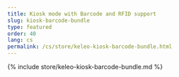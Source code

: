 ```yaml
---
title: Kiosk mode with Barcode and RFID support
slug: kiosk-barcode-bundle
type: featured
order: 40
lang: cs
permalink: /cs/store/keleo-kiosk-barcode-bundle.html
---
```


{% include store/keleo-kiosk-barcode-bundle.md %}
